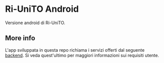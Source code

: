 # Ri-UniTO Android

Versione android di Ri-UniTO.

## More info
L'app sviluppata in questa repo richiama i servizi offerti dal seguente [backend](https://github.com/shaggyishere/Ri-UniTO). Si veda quest'ultimo per maggiori informazioni sui requisiti utente. 
